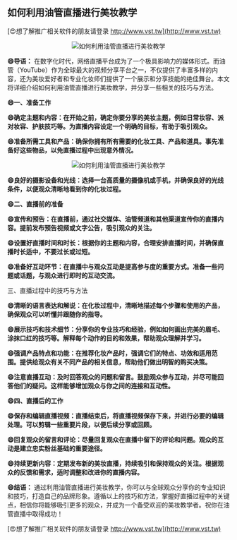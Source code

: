 ## **如何利用油管直播进行美妆教学**

[😍想了解推广相关软件的朋友请登录 http://www.vst.tw](http://www.vst.tw)

 <center><img src="https://vst.tw/MP4/tuiguang/png/1.png" alt="如何利用油管直播进行美妆教学"></center>

**😄导语：**
在数字化时代，网络直播平台成为了一个极具影响力的媒体形式。而油管（YouTube）作为全球最大的视频分享平台之一，不仅提供了丰富多样的内容，还为美妆爱好者和专业化妆师们提供了一个展示和分享技能的绝佳舞台。本文将详细介绍如何利用油管直播进行美妆教学，并分享一些相关的技巧与方法。

**😄一、准备工作**

**😄确定主题和内容：在开始之前，确定你要分享的美妆主题，例如日常妆容、派对妆容、护肤技巧等。为直播内容设定一个明确的目标，有助于吸引观众。**

**😄准备所需工具和产品：确保你拥有所有需要的化妆工具、产品和道具。事先准备好这些物品，以免直播过程中出现意外情况。**

 <center><img src="https://vst.tw/MP4/tuiguang/png/0.png" alt="如何利用油管直播进行美妆教学"></center>

**😄良好的摄影设备和光线：选择一台高质量的摄像机或手机，并确保良好的光线条件，以便观众清晰地看到你的化妆过程。**

**😄二、直播前的准备**

**😄宣传和预告：在直播前，通过社交媒体、油管频道和其他渠道宣传你的直播内容。提前发布预告视频或文字公告，吸引观众的关注。**

**😄设置好直播时间和时长：根据你的主题和内容，合理安排直播时间，并确保直播时长适中，不要过长或过短。**

**😄准备好互动环节：在直播中与观众互动是提高参与度的重要方式。准备一些问题或话题，与观众进行即时的互动交流。**

三、直播过程中的技巧与方法

**😄清晰的语言表达和解说：在化妆过程中，清晰地描述每个步骤和使用的产品，确保观众可以听懂并跟随你的指导。**

**😄展示技巧和技术细节：分享你的专业技巧和经验，例如如何画出完美的眉毛、涂抹口红的技巧等。解释每个动作的目的和效果，帮助观众理解并学习。**

**😄强调产品特点和功能：在推荐化妆产品时，强调它们的特点、功效和适用范围。提供给观众有关不同产品的相关信息，帮助他们做出明智的购买决策。**

**😄注意直播互动：及时回答观众的问题和留言。鼓励观众参与互动，并尽可能回答他们的疑问。这样能够增加观众与你之间的连接和互动性。**

**😄四、直播后的工作**

**😄保存和编辑直播视频：直播结束后，将直播视频保存下来，并进行必要的编辑处理。可以剪辑一些重要片段，以便后续分享或回顾。**

**😄回复观众的留言和评论：尽量回复观众在直播中留下的评论和问题。观众的互动是建立忠实粉丝基础的重要途径。**

**😄持续更新内容：定期发布新的美妆直播，持续吸引和保持观众的关注。根据观众的反馈和需求，适时调整和改进你的直播内容。**

**😄结语：**
通过利用油管直播进行美妆教学，你可以与全球观众分享你的专业知识和技巧，打造自己的品牌形象。遵循以上的技巧和方法，掌握好直播过程中的关键点，相信你将能够吸引更多的观众，并成为一个备受欢迎的美妆教学者。祝你在油管直播中取得成功！

[😍想了解推广相关软件的朋友请登录 http://www.vst.tw](http://www.vst.tw)



